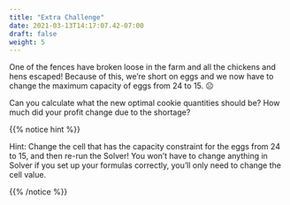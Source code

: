 ```yaml
---
title: "Extra Challenge"
date: 2021-03-13T14:17:07.42-07:00
draft: false
weight: 5
---
```



One of the fences have broken loose in the farm and all the chickens and hens escaped! Because of this, we’re short on eggs and we now have to change the maximum capacity of eggs from 24 to 15. ☹ 

Can you calculate what the new optimal cookie quantities should be? How much did your profit change due to the shortage? 

{{% notice hint %}}

Hint: Change the cell that has the capacity constraint for the eggs from 24 to 15, and then re-run the Solver! You won’t have to change anything in Solver if you set up your formulas correctly, you’ll only need to change the cell value. 

{{% /notice %}}


